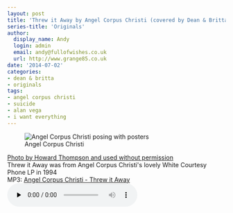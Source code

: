 ```yaml
---
layout: post
title: 'Threw it Away by Angel Corpus Christi (covered by Dean & Britta)'
series-title: 'Originals'
author:
  display_name: Andy
  login: admin
  email: andy@fullofwishes.co.uk
  url: http://www.grange85.co.uk
date: '2014-07-02'
categories:
- dean & britta
- originals
tags:
- angel corpus christi
- suicide
- alan vega
- i want everything
---
```

<p><figure class="caption aligncenter"><img src="https://media.fullofwishes.co.uk/00-misc/pictures/angel-corpus-christi-ht.jpg" alt="Angel Corpus Christi posing with posters" class /><figcaption class="caption-text"> Angel Corpus Christi</figcaption></figure>
<a href="https://www.flickr.com/photos/26412141@N05/3515034597">Photo by Howard Thompson and used without permission</a><br />
Threw it Away was from Angel Corpus Christi's lovely White Courtesy Phone LP in 1994<br />
MP3: <a href="https://media.fullofwishes.co.uk/00-misc/audio/02-angel-corpus-christi-threw-it-away.mp3">Angel Corpus Christi - Threw it Away</a><br />
<audio src="https://media.fullofwishes.co.uk/00-misc/audio/02-angel-corpus-christi-threw-it-away.mp3" preload="none" controls /></p>
<p>Dean & Britta's cover was released on their debut album L'Avventura in 2003.<br />
MP3: <a href="https://media.fullofwishes.co.uk/07-dean_and_britta/audio/08-britta-phillips--dean-wareham-threw-it-away.mp3">Dean & Britta - Threw it Away</a><br />
<audio src="https://media.fullofwishes.co.uk/07-dean_and_britta/audio/08-britta-phillips--dean-wareham-threw-it-away.mp3" preload="none" controls /></p>
<p><figure class="caption aligncenter"><img src="https://media.fullofwishes.co.uk/05-dean_wareham/pictures/dw_angel_vega_ht.jpg" class /><figcaption class="caption-text"> Dean Wareham with Angel Corpus Christi and Suicide's Alan Vega</figcaption></figure>
<a href="https://www.flickr.com/photos/26412141@N05/3515032035/">Photo by Howard Thompson and used without permission</a></p>
<h3>Bonus</h3>
<p>Here's Angel's fab cover of Luna's I Want Everything<br />
MP3: <a href="https://media.fullofwishes.co.uk/00-misc/audio/05-angel-corpus-christi-i-want-everything.mp3">Angel Corpus Christi - I Want Everything</a><br />
</p>
